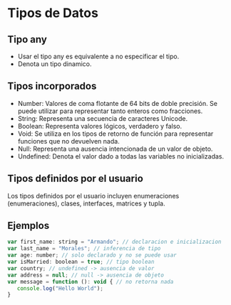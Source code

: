 # Tipos de Datos

## Tipo any
* Usar el tipo any es equivalente a no especificar el tipo.
* Denota un tipo dinamico.

## Tipos incorporados
* Number: Valores de coma flotante de 64 bits de doble precisión. Se puede utilizar para representar tanto enteros como fracciones.
* String: Representa una secuencia de caracteres Unicode.
* Boolean: Representa valores lógicos, verdadero y falso.
* Void: Se utiliza en los tipos de retorno de función para representar funciones que no devuelven nada.
* Null: Representa una ausencia intencionada de un valor de objeto.
* Undefined: Denota el valor dado a todas las variables no inicializadas.

## Tipos definidos por el usuario
Los tipos definidos por el usuario incluyen enumeraciones (enumeraciones), clases, interfaces, matrices y tupla.

## Ejemplos
```javascript
var first_name: string = "Armando"; // declaracion e inicializacion
var last_name = "Morales"; // inferencia de tipo
var age: number; // solo declarado y no se puede usar
var isMarried: boolean = true; // tipo boolean
var country; // undefined -> ausencia de valor
var address = null; // null -> ausencia de objeto
var message = function (): void { // no retorna nada
   console.log("Hello World");
}
```